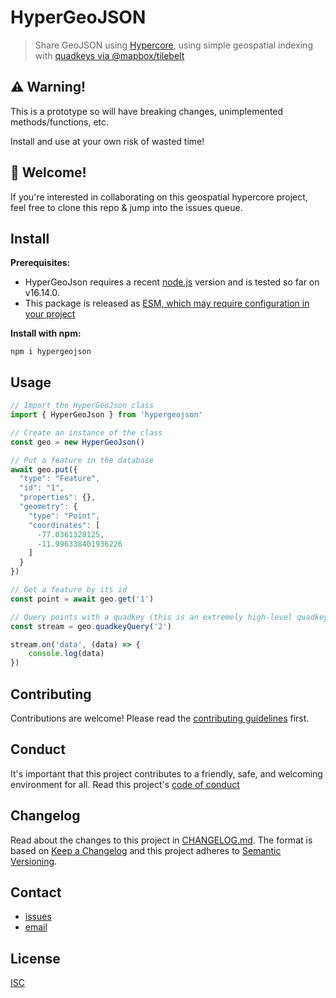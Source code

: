 # HyperGeoJSON

> Share GeoJSON using [Hypercore](https://github.com/hypercore-protocol), using simple geospatial indexing with [quadkeys via @mapbox/tilebelt](https://github.com/mapbox/tilebelt)

## ⚠️ Warning!

This is a prototype so will have breaking changes, unimplemented methods/functions, etc.

Install and use at your own risk of wasted time!

## 👋 Welcome!

If you're interested in collaborating on this geospatial hypercore project, feel free to clone this repo & jump into the issues queue.

## Install

**Prerequisites:**

- HyperGeoJson requires a recent [node.js](https://nodejs.org) version and is tested so far on v16.14.0.
- This package is released as [ESM, which may require configuration in your project](https://gist.github.com/sindresorhus/a39789f98801d908bbc7ff3ecc99d99c)

**Install with npm:**

```
npm i hypergeojson
```

## Usage

```js
// Import the HyperGeoJson class
import { HyperGeoJson } from 'hypergeojson'

// Create an instance of the class
const geo = new HyperGeoJson()

// Put a feature in the database
await geo.put({
  "type": "Feature",
  "id": "1",
  "properties": {},
  "geometry": {
    "type": "Point",
    "coordinates": [
      -77.0361328125,
      -11.996338401936226
    ]
  }
})

// Get a feature by its id
const point = await geo.get('1')

// Query points with a quadkey (this is an extremely high-level quadkey)
const stream = geo.quadkeyQuery('2')

stream.on('data', (data) => {
	console.log(data)
})
```

## Contributing

Contributions are welcome! Please read the [contributing guidelines](CONTRIBUTING.md) first.

## Conduct

It's important that this project contributes to a friendly, safe, and welcoming environment for all. Read this project's [code of conduct](CODE_OF_CONDUCT.md)

## Changelog

Read about the changes to this project in [CHANGELOG.md](CHANGELOG.md). The format is based on [Keep a Changelog](http://keepachangelog.com/) and this project adheres to [Semantic Versioning](http://semver.org/).

## Contact
- [issues](https://github.com/sethvincent/hypergeojson/issues)
- [email](hi@sethvincent.com)

## License
[ISC](LICENSE.md)
